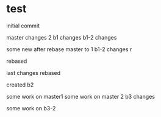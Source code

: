 # test

initial commit

master changes 2
b1 changes
b1-2 changes

some new after rebase master to 1
b1-2 changes r

rebased


last changes
rebased

created b2

some work on master1
some work on master 2
b3 changes

some work on b3-2
